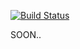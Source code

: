 [![Build Status](https://travis-ci.org/aindong/pluggables.svg?branch=master)](https://travis-ci.org/aindong/pluggables)

SOON..